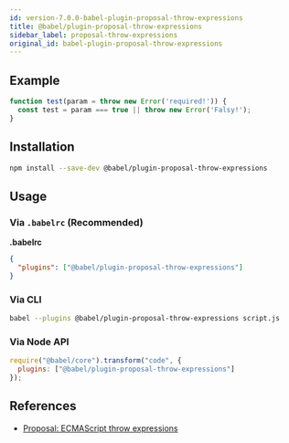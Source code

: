 ```yaml
---
id: version-7.0.0-babel-plugin-proposal-throw-expressions
title: @babel/plugin-proposal-throw-expressions
sidebar_label: proposal-throw-expressions
original_id: babel-plugin-proposal-throw-expressions
---
```


## Example

```js
function test(param = throw new Error('required!')) {
  const test = param === true || throw new Error('Falsy!');
}
```

## Installation

```sh
npm install --save-dev @babel/plugin-proposal-throw-expressions
```

## Usage

### Via `.babelrc` (Recommended)

**.babelrc**

```json
{
  "plugins": ["@babel/plugin-proposal-throw-expressions"]
}
```

### Via CLI

```sh
babel --plugins @babel/plugin-proposal-throw-expressions script.js
```

### Via Node API

```javascript
require("@babel/core").transform("code", {
  plugins: ["@babel/plugin-proposal-throw-expressions"]
});
```

## References

* [Proposal: ECMAScript throw expressions](https://github.com/tc39/proposal-throw-expressions)

